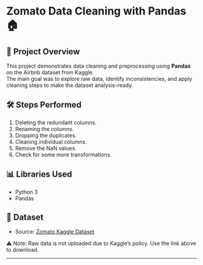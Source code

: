 # Zomato Data Cleaning with Pandas 🏠

## 📌 Project Overview

This project demonstrates data cleaning and preprocessing using **Pandas** on the Airbnb dataset from Kaggle.  
The main goal was to explore raw data, identify inconsistencies, and apply cleaning steps to make the dataset analysis-ready.

## 🛠️ Steps Performed

1. Deleting the redundant columns.
2. Renaming the columns.
3. Dropping the duplicates.
4. Cleaning individual columns.
5. Remove the NaN values.
6. Check for some more transformations.

## 📊 Libraries Used

- Python 3
- Pandas

## 📌 Dataset

- Source: [Zomato Kaggle Dataset](https://www.kaggle.com/datasets/rishikeshkonapure/zomato)

⚠️ Note: Raw data is not uploaded due to Kaggle’s policy. Use the link above to download.

---
